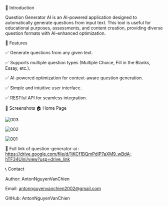 📌 Introduction

Question Generator AI is an AI-powered application designed to automatically generate questions from input text. This tool is useful for educational purposes, assessments, and content creation, providing diverse question formats with AI-enhanced optimization.

🎯 Features

✅ Generate questions from any given text.

✅ Supports multiple question types (Multiple Choice, Fill in the Blanks, Essay, etc.).

✅ AI-powered optimization for context-aware question generation.

✅ Simple and intuitive user interface.

✅ RESTful API for seamless integration.

📸 Screenshots
🏠 Home Page

![003](https://github.com/user-attachments/assets/dd6544e5-6e27-4601-9788-0fabed9be480)

![002](https://github.com/user-attachments/assets/5d18aef6-3a9a-4b23-a887-a3fd5050e12e)

![001](https://github.com/user-attachments/assets/8b694914-6d9b-4148-a1b5-ecbe8c71322b)

📜 Full link of question-generator-ai : https://drive.google.com/file/d/1jKCf1BQmPdlP7aXM9_wBdA-hTF34Uini/view?usp=drive_link

📞 Contact

Author: AntonNguyenVanChien

Email: antonnguyenvanchien2002@gmail.com

GitHub: AntonNguyenVanChien
